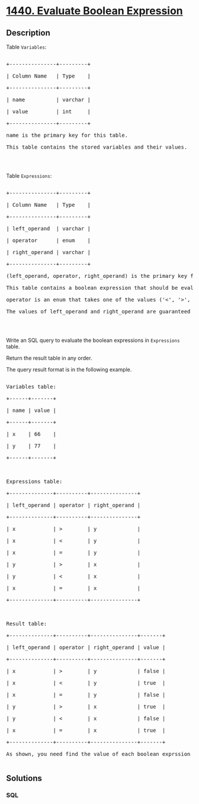 # [1440. Evaluate Boolean Expression](https://leetcode.com/problems/evaluate-boolean-expression)



## Description

<p>Table <code>Variables</code>:</p>



<pre>

+---------------+---------+

| Column Name   | Type    |

+---------------+---------+

| name          | varchar |

| value         | int     |

+---------------+---------+

name is the primary key for this table.

This table contains the stored variables and their values.

</pre>



<p>&nbsp;</p>



<p>Table <code>Expressions</code>:</p>



<pre>

+---------------+---------+

| Column Name   | Type    |

+---------------+---------+

| left_operand  | varchar |

| operator      | enum    |

| right_operand | varchar |

+---------------+---------+

(left_operand, operator, right_operand) is the primary key for this table.

This table contains a boolean expression that should be evaluated.

operator is an enum that takes one of the values (&#39;&lt;&#39;, &#39;&gt;&#39;, &#39;=&#39;)

The values of left_operand and right_operand are guaranteed to be in the Variables table.

</pre>



<p>&nbsp;</p>



<p>Write an SQL query to evaluate the boolean expressions in <code>Expressions</code> table.</p>



<p>Return the result table in any order.</p>



<p>The query result format is in the following example.</p>



<pre>

Variables table:

+------+-------+

| name | value |

+------+-------+

| x    | 66    |

| y    | 77    |

+------+-------+



Expressions table:

+--------------+----------+---------------+

| left_operand | operator | right_operand |

+--------------+----------+---------------+

| x            | &gt;        | y             |

| x            | &lt;        | y             |

| x            | =        | y             |

| y            | &gt;        | x             |

| y            | &lt;        | x             |

| x            | =        | x             |

+--------------+----------+---------------+



Result table:

+--------------+----------+---------------+-------+

| left_operand | operator | right_operand | value |

+--------------+----------+---------------+-------+

| x            | &gt;        | y             | false |

| x            | &lt;        | y             | true  |

| x            | =        | y             | false |

| y            | &gt;        | x             | true  |

| y            | &lt;        | x             | false |

| x            | =        | x             | true  |

+--------------+----------+---------------+-------+

As shown, you need find the value of each boolean exprssion in the table using the variables table.

</pre>

## Solutions

<!-- tabs:start -->

### **SQL**

```sql

```

<!-- tabs:end -->